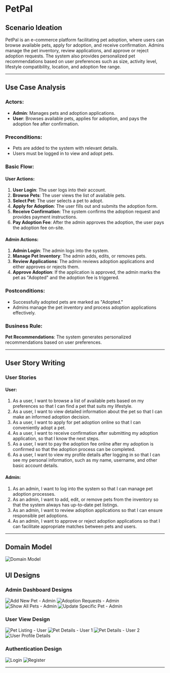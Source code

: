 # PetPal

## Scenario Ideation
PetPal is an e-commerce platform facilitating pet adoption, where users can browse available pets, apply for adoption, and receive confirmation. Admins manage the pet inventory, review applications, and approve or reject adoption requests. The system also provides personalized pet recommendations based on user preferences such as size, activity level, lifestyle compatibility, location, and adoption fee range.

---

## Use Case Analysis

### Actors:
- **Admin**: Manages pets and adoption applications.
- **User**: Browses available pets, applies for adoption, and pays the adoption fee after confirmation.

### Preconditions:
- Pets are added to the system with relevant details.
- Users must be logged in to view and adopt pets.

### Basic Flow:
#### User Actions:
1. **User Login**: The user logs into their account.
2. **Browse Pets**: The user views the list of available pets.
3. **Select Pet**: The user selects a pet to adopt.
4. **Apply for Adoption**: The user fills out and submits the adoption form.
5. **Receive Confirmation**: The system confirms the adoption request and provides payment instructions.
6. **Pay Adoption Fee**: After the admin approves the adoption, the user pays the adoption fee on-site.

#### Admin Actions:
1. **Admin Login**: The admin logs into the system.
2. **Manage Pet Inventory**: The admin adds, edits, or removes pets.
3. **Review Applications**: The admin reviews adoption applications and either approves or rejects them.
4. **Approve Adoption**: If the application is approved, the admin marks the pet as "Adopted" and the adoption fee is triggered.

### Postconditions:
- Successfully adopted pets are marked as "Adopted."
- Admins manage the pet inventory and process adoption applications effectively.

### Business Rule:
**Pet Recommendations**: The system generates personalized recommendations based on user preferences.

---

## User Story Writing

### User Stories
#### User:
1. As a user, I want to browse a list of available pets based on my preferences so that I can find a pet that suits my lifestyle.
2. As a user, I want to view detailed information about the pet so that I can make an informed adoption decision.
3. As a user, I want to apply for pet adoption online so that I can conveniently adopt a pet.
4. As a user, I want to receive confirmation after submitting my adoption application, so that I know the next steps.
5. As a user, I want to pay the adoption fee online after my adoption is confirmed so that the adoption process can be completed.
6. As a user, I want to view my profile details after logging in so that I can see my personal information, such as my name, username, and other basic account details.

#### Admin:
1. As an admin, I want to log into the system so that I can manage pet adoption processes.
2. As an admin, I want to add, edit, or remove pets from the inventory so that the system always has up-to-date pet listings.
3. As an admin, I want to review adoption applications so that I can ensure responsible pet adoptions.
4. As an admin, I want to approve or reject adoption applications so that I can facilitate appropriate matches between pets and users.

---

## Domain Model
![Domain Model](./domain-model.png)

## UI Designs
### Admin Dashboard Designs
![Add New Pet - Admin](./ui/add-new-pet-admin.png)
![Adoption Requests - Admin](./ui/adoption-requests-admin.png)
![Show All Pets - Admin](./ui/show-all-pets-admin.png)
![Update Specific Pet - Admin](./ui/update-specific-pet-admin.png)

### User View Design
![Pet Listing - User](./ui/pet-listing-user.png)
![Pet Details - User 1](./ui/pet-details-user-one.png)
![Pet Details - User 2](./ui/pet-details-user-two.png)
![User Profile Details](./ui/user-profile-details.png)

### Authentication Design
![Login](./ui/login.png)
![Register](./ui/register.png)

---


